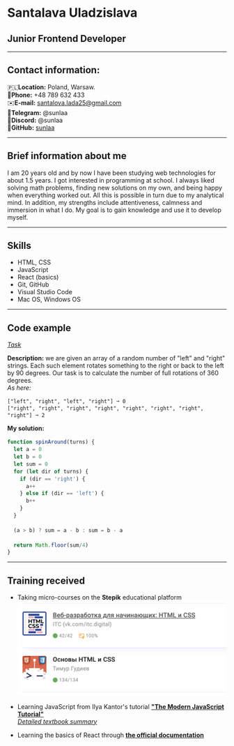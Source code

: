 # Santalava Uladzislava

## Junior Frontend Developer
---
## Contact information:
🇵🇱**Location:** Poland, Warsaw.\
📱**Phone:** +48 789 632 433\
✉️**E-mail:** santalova.lada25@gmail.com\
👋**Telegram:** @sunlaa\
🔮**Discord:** @sunlaa\
💾**GitHub:** [sunlaa](https://github.com/sunlaa)

---
## Brief information about me
I am 20 years old and by now I have been studying web technologies for about 1.5 years. I got interested in programming at school. I always liked solving math problems, finding new solutions on my own, and being happy when everything worked out. All this is possible in turn due to my analytical mind. In addition, my strengths include attentiveness, calmness and immersion in what I do. My goal is to gain knowledge and use it to develop myself. 


---
## Skills
- HTML, CSS
- JavaScript
- React (basics)
- Git, GitHub
- Visual Studio Code
- Mac OS, Windows OS

---
## Code example
*[Task](https://www.codewars.com/kata/65127141a5de2b1dcb40927e)*

**Description:** we are given an array of a random number of "left" and "right" strings. Each such element rotates something to the right or back to the left by 90 degrees. Our task is to calculate the number of full rotations of 360 degrees.\
*As here:*
```
["left", "right", "left", "right"] ➞ 0
["right", "right", "right", "right", "right", "right", "right", "right"] ➞ 2
```
**My solution:**
```javascript
function spinAround(turns) {
  let a = 0
  let b = 0
  let sum = 0
  for (let dir of turns) {
    if (dir == 'right') {
      a++
    } else if (dir == 'left') {
      b++
    }
  }
  
  (a > b) ? sum = a - b : sum = b - a
  
  return Math.floor(sum/4)
}
```

---
## Training received
- Taking micro-courses on the **Stepik** educational platform
![courses](./pics/courses.png)
- Learning JavaScript from Ilya Kantor's tutorial **["The Modern JavaScript Tutorial"](https://learn.javascript.ru/)**\
*[Detailed textbook summary](https://www.notion.so/JavaScript-de40ed91d56a45e7b4ecc50209a994bb?pvs=4)*

- Learning the basics of React through **[the official documentation](https://react.dev/learn)**